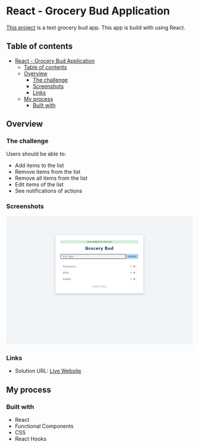 # React - Grocery Bud Application

[This project](https://gurhanalan.github.io/React-GroceryBud-Component/) is a text grocery bud app. This app is build with using React.

## Table of contents

- [React - Grocery Bud Application](#react---grocery-bud-application)
  - [Table of contents](#table-of-contents)
  - [Overview](#overview)
    - [The challenge](#the-challenge)
    - [Screenshots](#screenshots)
    - [Links](#links)
  - [My process](#my-process)
    - [Built with](#built-with)

## Overview

### The challenge

Users should be able to:

<!-- -   View the optimal layout for the app depending on their device's screen size -->

-   Add items to the list
-   Remove items from the list
-   Remove all items from the list
-   Edit items of the list
-   See notifications of actions

<!-- -   Change the position, color, shape and size of a box by click the control buttons. -->

### Screenshots

<!-- <img  src="./public/screenshot/johnportfolio1.jpg" alt="html" height=400 width=500><br/> -->

<img  src="./public/screenshots/reactgrocerybud.jpg" alt="html"  width=500><br/>

<!-- ![](img/csspropertychanger.jpg) -->

### Links

-   Solution URL: [Live Website](https://gurhanalan.github.io/React-GroceryBud-Component/)

## My process

### Built with

-   React
-   Functional Components
-   CSS
-   React Hooks
